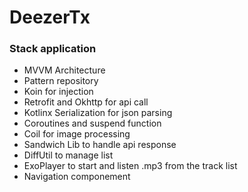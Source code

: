 # DeezerTx

### Stack application
- MVVM Architecture 
- Pattern repository 
- Koin for injection 
- Retrofit and Okhttp for api call 
- Kotlinx Serialization for json parsing 
- Coroutines and suspend function 
- Coil for image processing 
- Sandwich Lib to handle api response
- DiffUtil to manage list 
- ExoPlayer to start and listen .mp3 from the track list 
- Navigation componement 
